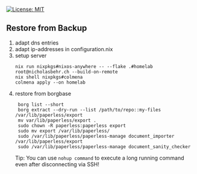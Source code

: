 [![License: MIT](https://img.shields.io/badge/License-MIT-yellow.svg)](https://opensource.org/licenses/MIT)

## Restore from Backup
1. adapt dns entries
2. adapt ip-addresses in configuration.nix
3. setup server
    ```
    nix run nixpkgs#nixos-anywhere -- --flake .#homelab root@nicholasbehr.ch --build-on-remote
    nix shell nixpkgs#colmena
    colmena apply --on homelab
    ```
4. restore from borgbase
   ```
    borg list --short
    borg extract --dry-run --list /path/to/repo::my-files /var/lib/paperless/export
    mv var/lib/paperless/export .
    sudo chown -R paperless:paperless export
    sudo mv export /var/lib/paperless/
    sudo /var/lib/paperless/paperless-manage document_importer /var/lib/paperless/export
    sudo /var/lib/paperless/paperless-manage document_sanity_checker

    ```
    Tip: You can use `nohup command` to execute a long running command even after disconnecting via SSH!
